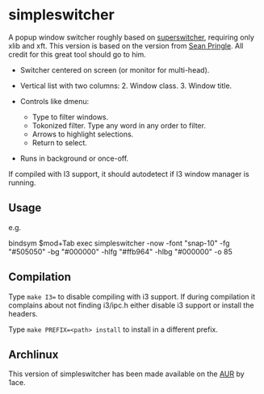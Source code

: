 # simpleswitcher

A popup window switcher roughly based on [superswitcher](http://code.google.com/p/superswitcher/), requiring only xlib and xft.
This version is based on the version from [Sean
Pringle](http://github.com/seanpringle/simpleswitcher). All credit for this great tool should go to him.

* Switcher centered on screen (or monitor for multi-head).

* Vertical list with two columns:
	2. Window class.
	3. Window title.

* Controls like dmenu:
	* Type to filter windows.
    * Tokonized filter. Type any word in any order to filter.
	* Arrows to highlight selections.
	* Return to select.

* Runs in background or once-off.

If compiled with I3 support, it should autodetect if I3 window manager is running. 

Usage
-----

e.g.

  bindsym $mod+Tab exec simpleswitcher -now -font "snap-10" -fg "#505050" -bg "#000000" -hlfg "#ffb964" -hlbg "#000000" -o 85


Compilation
-----------

Type `make I3=` to disable compiling with i3 support.
If during compilation it complains about not finding i3/ipc.h either disable i3 support
or install the headers.

Type `make PREFIX=<path> install` to install in a different prefix.

Archlinux
---------

This version of simpleswitcher has been made available on the
[AUR](https://aur.archlinux.org/packages/simpleswitcher-dd-git/) by 1ace.
